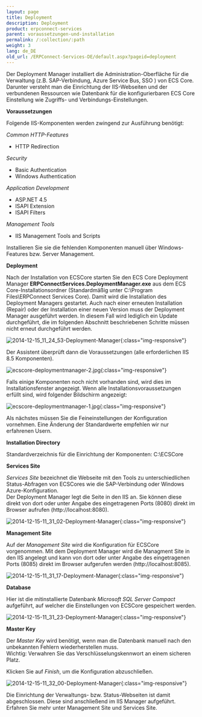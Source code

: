 ```yaml
---
layout: page
title: Deployment
description: Deployment
product: erpconnect-services
parent: voraussetzungen-und-installation
permalink: /:collection/:path
weight: 3
lang: de_DE
old_url: /ERPConnect-Services-DE/default.aspx?pageid=deployment
---
```


Der Deployment Manager installiert die Administration-Oberfläche für die Verwaltung (z.B. SAP-Verbindung, Azure Service Bus, SSO ) von ECS Core. 
Darunter versteht man die Einrichtung der IIS-Webseiten und der verbundenen Ressourcen wie Datenbank für die konfigurierbaren ECS Core Einstellung wie Zugriffs- und Verbindungs-Einstellungen.

**Voraussetzungen**

Folgende IIS-Komponenten werden zwingend zur Ausführung benötigt:

*Common HTTP-Features*
- HTTP Redirection

*Security*
- Basic Authentication
- Windows Authentication

*Application Development*
- ASP.NET 4.5
- ISAPI Extension
- ISAPI Filters

*Management Tools*
- IIS Management Tools and Scripts


Installieren Sie sie die fehlenden Komponenten manuell über Windows-Features bzw. Server Management.

**Deployment**

Nach der Installation von ECSCore starten Sie den ECS Core Deployment Manager **ERPConnectServices.DeploymentManager.exe** 
aus dem ECS Core-Installationsordner (Standardmäßig unter C:\Program Files\ERPConnect Services Core\). Damit wird die Installation des Deployment Managers gestartet. Auch nach einer erneuten Installation (Repair) oder der Installation einer neuen Version muss der Deployment Manager ausgeführt werden. In diesem Fall wird lediglich ein Update durchgeführt, die im folgenden Abschnitt beschriebenen Schritte müssen nicht erneut durchgeführt werden.

![2014-12-15_11_24_53-Deployment-Manager](/img/content/2014-12-15_11_24_53-Deployment-Manager.jpg){:class="img-responsive"}

Der Assistent überprüft dann die Voraussetzungen (alle erforderlichen IIS 8.5 Komponenten).

![ecscore-deploymentmanager-2.jpg ](/img/content/ecscore-deploymentmanager-2.jpg.png){:class="img-responsive"}

Falls einige Komponenten noch nicht vorhanden sind, wird dies im Installationsfenster angezeigt. Wenn alle Installationsvoraussetzungen erfüllt sind, wird folgender Bildschirm angezeigt:


![ecscore-deploymentmanager-1.jpg](/img/content/ecscore-deploymentmanager-1.jpg.png){:class="img-responsive"}

Als nächstes müssen Sie die Feineinstellungen der Konfiguration vornehmen. Eine Änderung der Standardwerte empfehlen wir nur erfahrenen Usern.

**Installation Directory**

Standardverzeichnis für die Einrichtung der Komponenten: C:\ECSCore

**Services Site**

*Services Site* bezeichnet die Webseite mit den Tools zu unterschiedlichen Status-Abfragen von ECSCores wie die SAP-Verbindung oder Windows Azure-Konfiguration.<br>
Der Deployment Manager legt die Seite in den IIS an. Sie können diese direkt von dort oder unter Angabe des eingetragenen Ports (8080) direkt im Browser aufrufen (http://localhost:8080).


![2014-12-15-11_31_02-Deployment-Manager](/img/content/2014-12-15-11_31_02-Deployment-Manager.jpg){:class="img-responsive"}

**Management Site**

Auf der *Management Site* wird die Konfiguration für ECSCore vorgenommen. Mit dem Deployment Manager wird die Managment Site in den IIS angelegt und kann von dort oder unter Angabe des eingetragenen Ports (8085) direkt im Browser aufgerufen werden (http://localhost:8085).


![2014-12-15-11_31_17-Deployment-Manager](/img/content/2014-12-15-11_31_17-Deployment-Manager.jpg){:class="img-responsive"}

**Database**

Hier ist die mitinstallierte Datenbank *Microsoft SQL Server Compact* aufgeführt, auf welcher die Einstellungen von ECSCore gespeichert werden.

![2014-12-15-11_31_23-Deployment-Manager](/img/content/2014-12-15-11_31_23-Deployment-Manager.jpg){:class="img-responsive"}

**Master Key**

Der *Master Key* wird benötigt, wenn man die Datenbank manuell nach den unbekannten Fehlern wiederherstellen muss.<br>
Wichtig: Verwahren Sie das Verschlüsselungskennwort an einem sicheren Platz.

Klicken Sie auf *Finish*, um die Konfiguration abzuschließen.

![2014-12-15-11_32_00-Deployment-Manager](/img/content/2014-12-15-11_32_00-Deployment-Manager.jpg){:class="img-responsive"}

Die Einrichtung der Verwaltungs- bzw. Status-Webseiten ist damit abgeschlossen. Diese sind anschließend im IIS Manager aufgeführt.
Erfahren Sie mehr unter Management Site und Services Site. 